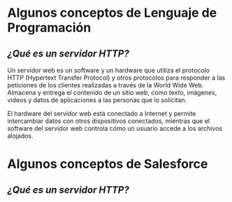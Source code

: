 # Algunos conceptos de Lenguaje de Programación 
## _¿Qué es un servidor HTTP?_

Un servidor web es un software y un hardware que utiliza el protocolo HTTP (Hypertext Transfer Protocol) y otros protocolos para responder a las peticiones de los clientes realizadas a través de la World Wide Web. Almacena y entrega el contenido de un sitio web, como texto, imágenes, videos y datos de aplicaciones a las personas que lo solicitan. 

El hardware del servidor web está conectado a Internet y permite intercambiar datos con otros dispositivos conectados, mientras que el software del servidor web controla cómo un usuario accede a los archivos alojados.


# Algunos conceptos de Salesforce
## _¿Qué es un servidor HTTP?_
